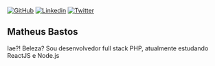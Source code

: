 [![GitHub](http://img.shields.io/badge/github-@iaematt-black.svg?style=flat-square)](https://github.com/iaematt)
[![Linkedin](http://img.shields.io/badge/linkedin-@iaematt-blue.svg?style=flat-square)](https://linkedin.com/in/iaematt)
[![Twitter](http://img.shields.io/badge/twitter-@mat_since1993-blue.svg?style=flat-square)](https://twitter.com/mat_since1993)

## Matheus Bastos

Iae?! Beleza? Sou desenvolvedor full stack PHP, atualmente estudando ReactJS e Node.js

